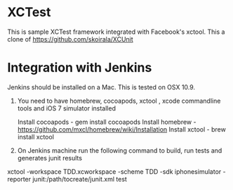 XCTest
======

This is sample XCTest framework integrated with Facebook's xctool. This a clone of https://github.com/skoirala/XCUnit


Integration with Jenkins
====================

Jenkins should be installed on a Mac. This is tested on OSX 10.9. 

1) You need to have homebrew, cocoapods, xctool , xcode commandline tools and iOS 7 simulator installed

    Install cocoapods -  gem install cocoapods 
    Install homebrew  - https://github.com/mxcl/homebrew/wiki/Installation
    Install xctool - brew install xctool

2) On Jenkins machine run the following command to build, run tests and generates junit results

xctool -workspace TDD.xcworkspace -scheme TDD -sdk iphonesimulator -reporter junit:/path/tocreate/junit.xml test
